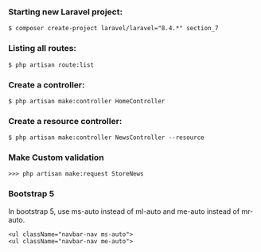 ### Starting new Laravel project:

    $ composer create-project laravel/laravel="8.4.*" section_7




### Listing all routes:

    $ php artisan route:list




### Create a controller:

    $ php artisan make:controller HomeController




### Create a resource controller:

    $ php artisan make:controller NewsController --resource




### Make Custom validation

    >>> php artisan make:request StoreNews


### Bootstrap 5
In bootstrap 5, use ms-auto instead of ml-auto and me-auto instead of mr-auto.

    <ul className="navbar-nav ms-auto">
    <ul className="navbar-nav me-auto">
